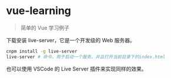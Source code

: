 # vue-learning

>简单的 Vue 学习例子

下载安装 live-server，它是一个开发级的 Web 服务器。

```bash
cnpm install -g live-server
live-server # 命令，用于启动一个服务，并且打开当前目录下的index.html
```

也可以使用 VSCode 的 Live Server 插件来实现同样的效果。
